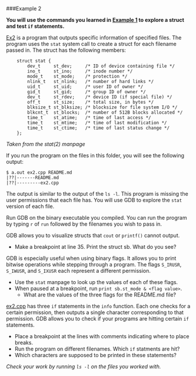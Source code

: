 ###Example 2

**You will use the commands you learned in [Example 1](/../ex1/) to explore
a struct and test `if` statements.**

[Ex2](ex2.cpp) is a program that outputs specific information of specified
files. The program uses the `stat` system call to create a struct for
each filename passed in. The struct has the following members:

```
    struct stat {
        dev_t     st_dev;     /* ID of device containing file */
        ino_t     st_ino;     /* inode number */
        mode_t    st_mode;    /* protection */
        nlink_t   st_nlink;   /* number of hard links */
        uid_t     st_uid;     /* user ID of owner */
        gid_t     st_gid;     /* group ID of owner */
        dev_t     st_rdev;    /* device ID (if special file) */
        off_t     st_size;    /* total size, in bytes */
        blksize_t st_blksize; /* blocksize for file system I/O */
        blkcnt_t  st_blocks;  /* number of 512B blocks allocated */
        time_t    st_atime;   /* time of last access */
        time_t    st_mtime;   /* time of last modification */
        time_t    st_ctime;   /* time of last status change */
    };
```
_Taken from the stat(2) manpage_

If you run the program on the files in this folder, you will see the
following output:

```
$ a.out ex2.cpp README.md 
|??|-------README.md
|??|---------ex2.cpp
```

The output is similar to the output of the `ls -l`. This program is 
missing the user permissions that each file has. You will use GDB to 
explore the `stat` version of each file.

Run GDB on the binary executable you compiled. You can run the program by 
typing `r` of `run` followed by the filenames you wish to pass in.

GDB allows you to visualize structs that `cout` or `printf()` cannot output.
* Make a breakpoint at line 35. Print the struct sb. What do you see?

GDB is especially useful when using binary flags. It allows you to print
bitwise operations while stepping through a program. The flags `S_IRUSR`, 
`S_IWUSR`, and `S_IXUSR` each represent a different permission.
* Use the `stat` manpage to look up the values of each of these flags.
* When paused at a breakpoint, run `print sb.st_mode & <flag value>`.
  * What are the values of the three flags for the README.md file?

[ex2.cpp](ex2.cpp) has three `if` statements in the `info` function.
Each one checks for a certain permission, then outputs a single character
corresponding to that permission. GDB allows you to check if your 
programs are hitting certain `if` statements.
* Place a breakpoint at the lines with comments indicating where to place breaks.
* Run the program on different filenames. Which `if` statments are hit?
* Which characters are supposed to be printed in these statements?

_Check your work by running `ls -l` on the files you worked with._
